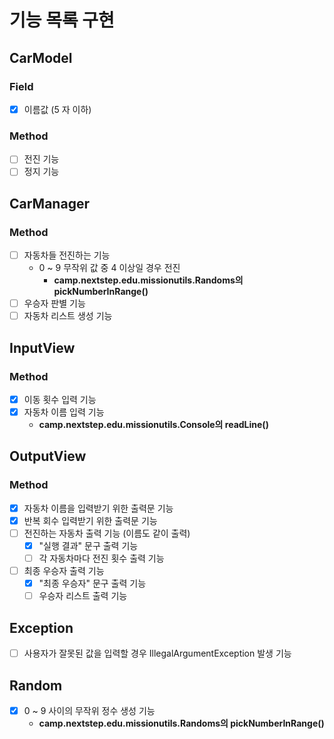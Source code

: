 # 기능 목록 구현

## CarModel
### Field
- [X] 이름값 (5 자 이하)
### Method
- [ ] 전진 기능
- [ ] 정지 기능

## CarManager
### Method
- [ ] 자동차들 전진하는 기능
  - 0 ~ 9 무작위 값 중 4 이상일 경우 전진
    - **camp.nextstep.edu.missionutils.Randoms의 pickNumberInRange()**
- [ ] 우승자 판별 기능
- [ ] 자동차 리스트 생성 기능
  
## InputView
### Method
- [X] 이동 횟수 입력 기능
- [X] 자동차 이름 입력 기능
  - **camp.nextstep.edu.missionutils.Console의 readLine()**

## OutputView
### Method
- [X] 자동차 이름을 입력받기 위한 출력문 기능
- [X] 반복 회수 입력받기 위한 출력문 기능
- [ ] 전진하는 자동차 출력 기능 (이름도 같이 출력)
  - [X] "실행 결과" 문구 출력 기능
  - [ ] 각 자동차마다 전진 횟수 출력 기능
- [ ] 최종 우승자 출력 기능
  - [X] "최종 우승자" 문구 출력 기능
  - [ ] 우승자 리스트 출력 기능

## Exception
- [ ] 사용자가 잘못된 값을 입력할 경우 IllegalArgumentException 발생 기능
## Random
- [X] 0 ~ 9 사이의 무작위 정수 생성 기능
  - **camp.nextstep.edu.missionutils.Randoms의 pickNumberInRange()**